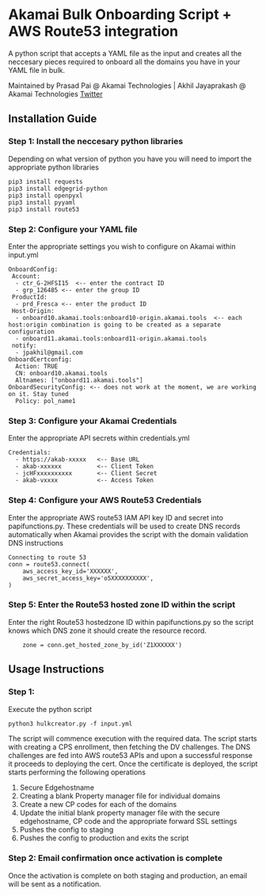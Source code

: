 # Akamai Bulk Onboarding Script + AWS Route53 integration

A python script that accepts a YAML file as the input and creates all the neccesary pieces required to onboard all the domains you have in your YAML file in bulk. 

Maintained by 
Prasad Pai @ Akamai Technologies
| Akhil Jayaprakash @ Akamai Technologies [Twitter](https://twitter.com/akhiljp_dev)

## Installation Guide

### Step 1: Install the neccesary python libraries
Depending on what version of python you have you will need to import the appropriate python libraries
````
pip3 install requests
pip3 install edgegrid-python
pip3 install openpyxl
pip3 install pyyaml
pip3 install route53

````
### Step 2: Configure your YAML file
Enter the appropriate settings you wish to configure on Akamai within input.yml
````
OnboardConfig:
 Account:
  - ctr_G-2HFSI15  <-- enter the contract ID 
  - grp_126485 <-- enter the group ID
 ProductId:
  - prd_Fresca <-- enter the product ID
 Host-Origin:
  - onboard10.akamai.tools:onboard10-origin.akamai.tools  <-- each host:origin combination is going to be created as a separate configuration
  - onboard11.akamai.tools:onboard11-origin.akamai.tools
 notify:
  - jpakhil@gmail.com
OnboardCertconfig:
  Action: TRUE
  CN: onboard10.akamai.tools
  Altnames: ["onboard11.akamai.tools"]
OnboardSecurityConfig: <-- does not work at the moment, we are working on it. Stay tuned
  Policy: pol_name1
````
### Step 3: Configure your Akamai Credentials
Enter the appropriate API secrets within credentials.yml
````
Credentials:
  - https://akab-xxxxx   <-- Base URL
  - akab-xxxxxx          <-- Client Token
  - jcHFxxxxxxxxxx       <-- Client Secret
  - akab-vxxxx           <-- Access Token
````
### Step 4: Configure your AWS Route53 Credentials
Enter the appropriate AWS route53 IAM API key ID and secret into papifunctions.py. These credentials will be used to create DNS records automatically when Akamai provides the script with the domain validation DNS instructions
````
Connecting to route 53 
conn = route53.connect(
    aws_access_key_id='XXXXXX',
    aws_secret_access_key='o5XXXXXXXXXX',
)
````
### Step 5: Enter the Route53 hosted zone ID within the script
Enter the right Route53 hostedzone ID within papifunctions.py so the script knows which DNS zone it should create the resource record. 
````
    zone = conn.get_hosted_zone_by_id('Z1XXXXXX')
````


## Usage Instructions

### Step 1: 
Execute the python script 

````
python3 hulkcreator.py -f input.yml
````

The script will commence execution with the required data. The script starts with creating a CPS enrollment, then fetching the DV challenges. The DNS challenges are fed into AWS route53 APIs and upon a successful response it proceeds to deploying the cert. 
Once the certificate is deployed, the script starts performing the following operations
1. Secure Edgehostname
2. Creating a blank Property manager file for individual domains
3. Create a new CP codes for each of the domains
4. Update the initial blank property manager file with the secure edgehostname, CP code and the appropriate forward SSL settings
5. Pushes the config to staging
6. Pushes the config to production and exits the script

### Step 2: Email confirmation once activation is complete
Once the activation is complete on both staging and production, an email will be sent as a notification. 







